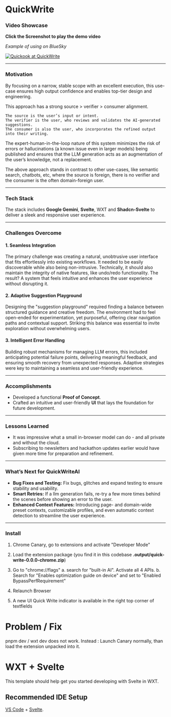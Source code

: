 # QuickWrite

### Video Showcase

**Click the Screenshot to play the demo video**

_Example of using on BlueSky_

[![Quickook at QuickWrite](https://i.vimeocdn.com/video/1957490725-41db7f53e7e4dc5eabce65ea78a3876dfec813b64835bc0180c19a8a8351b100-d_2400)](https://vimeo.com/1035881817)

---

### **Motivation**

By focusing on a narrow, stable scope with an excellent execution, this use-case ensures high output confidence and enables top-tier design and engineering.

This approach has a strong source > verifier > consumer alignment.

    The source is the user’s input or intent.
    The verifier is the user, who reviews and validates the AI-generated suggestions.
    The consumer is also the user, who incorporates the refined output into their writing.

The expert-human-in-the-loop nature of this system minimizes the risk of errors or hallucinations (a known issue even in larger models) being published and ensures that the LLM generation acts as an augmentation of the user’s knowledge, not a replacement.

The above approach stands in contrast to other use-cases, like semantic search, chatbots, etc, where the source is foreign, there is no verifier and the consumer is the often domain-foreign user.

---

### **Tech Stack**

The stack includes **Google Gemini**, **Svelte**, WXT and **Shadcn-Svelte** to deliver a sleek and responsive user experience.

---

### **Challenges Overcome**

#### **1. Seamless Integration**
The primary challenge was creating a natural, unobtrusive user interface that fits effortlessly into existing workflows. It needed to be easily discoverable while also being non-intrusive. Technically, it should also maintain the integrity of native features, like undo/redo functionality. The result? A system that feels intuitive and enhances the user experience without disrupting it.

#### **2. Adaptive Suggestion Playground**
Designing the "suggestion playground" required finding a balance between structured guidance and creative freedom. The environment had to feel open-ended for experimentation, yet purposeful, offering clear navigation paths and contextual support. Striking this balance was essential to invite exploration without overwhelming users.

#### **3. Intelligent Error Handling**
Building robust mechanisms for managing LLM errors, this included anticipating potential failure points, delivering meaningful feedback, and ensuring smooth recovery from unexpected responses. Adaptive strategies were key to maintaining a seamless and user-friendly experience.

---

### **Accomplishments**

- Developed a functional **Proof of Concept**.
- Crafted an intuitive and user-friendly **UI** that lays the foundation for future development.

---

### **Lessons Learned**
- It was impressive what a small in-browser model can do - and all private and without the cloud.
- Subscribing to newsletters and hackathon updates earlier would have given more time for preparation and refinement.

---

### **What’s Next for QuickWriteAI**

- **Bug Fixes and Testing:** Fix bugs, glitches and expand testing to ensure stability and usability.
- **Smart Retries:** If a llm generation fails, re-try a few more times behind the scenes before showing an error to the user.
- **Enhanced Context Features:** Introducing page- and domain-wide preset contexts, customizable profiles, and even automatic context detection to streamline the user experience.

---

### Install
1. Chrome Canary, go to extensions and activate "Developer Mode"

2. Load the extension package (you find it in this codebase __.output/quick-write-0.0.0-chrome.zip__)

3. Go to "chrome://flags"
    a. search for "built-in AI". Activate all 4 APIs.
    b. Search for "Enables optimization guide on device" and set to "Enabled BypassPerfRequirement"
   
4. Relaunch Browser

5. A new UI Quick Write indicator is available in the right top corner of textfields

# Problem / Fix
pnpm dev / wxt dev does not work.
Instead :
Launch Canary normally, than load the extension unpacked into it.

# WXT + Svelte

This template should help get you started developing with Svelte in WXT.

## Recommended IDE Setup

[VS Code](https://code.visualstudio.com/) + [Svelte](https://marketplace.visualstudio.com/items?itemName=svelte.svelte-vscode).
